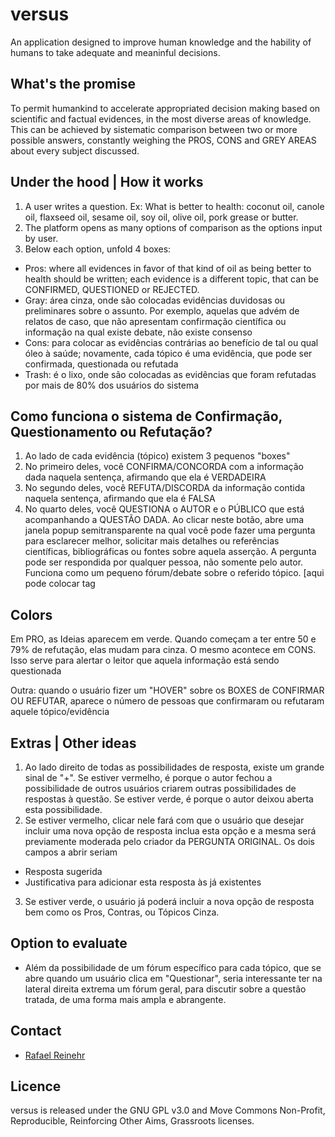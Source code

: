 # versus
An application designed to improve human knowledge and the hability of humans to take adequate and meaninful decisions.

## What's the promise

To permit humankind to accelerate appropriated decision making based on scientific and factual evidences, in the most diverse areas of knowledge. This can be achieved by sistematic comparison between two or more possible answers, constantly weighing the PROS, CONS and GREY AREAS about every subject discussed.

## Under the hood | How it works

1. A user writes a question. Ex: What is better to health: coconut oil, canole oil, flaxseed oil, sesame oil, soy oil, olive oil, pork grease or butter.
2. The platform opens as many options of comparison as the options input by user.
3. Below each option, unfold 4 boxes:
- Pros: where all evidences in favor of that kind of oil as being better to health should be written; each evidence is a different topic, that can be CONFIRMED, QUESTIONED or REJECTED.
- Gray: área cinza, onde são colocadas evidências duvidosas ou preliminares sobre o assunto. Por exemplo, aquelas que advém de relatos de caso, que não apresentam confirmação científica ou informação na qual existe debate, não existe consenso
- Cons: para colocar as evidências contrárias ao benefício de tal ou qual óleo à saúde; novamente, cada tópico é uma evidência, que pode ser confirmada, questionada ou refutada
- Trash: é o lixo, onde são colocadas as evidências que foram refutadas por mais de 80% dos usuários do sistema

## Como funciona o sistema de Confirmação, Questionamento ou Refutação?

1. Ao lado de cada evidência (tópico) existem 3 pequenos "boxes"
2. No primeiro deles, você CONFIRMA/CONCORDA com a informação dada naquela sentença, afirmando que ela é VERDADEIRA
3. No segundo deles, você REFUTA/DISCORDA da informação contida naquela sentença, afirmando que ela é FALSA
4. No quarto deles, você QUESTIONA o AUTOR e o PÚBLICO que está acompanhando a QUESTÃO DADA. Ao clicar neste botão, abre uma janela popup semitransparente na qual você pode fazer uma pergunta para esclarecer melhor, solicitar mais detalhes ou referências científicas, bibliográficas ou fontes sobre aquela asserção. A pergunta pode ser respondida por qualquer pessoa, não somente pelo autor. Funciona como um pequeno fórum/debate sobre o referido tópico. [aqui  pode colocar tag

## Colors

Em PRO, as Ideias aparecem em verde. Quando começam a ter entre 50 e 79% de refutação, elas mudam para cinza. O mesmo acontece em CONS. Isso serve para alertar o leitor que aquela informação está sendo questionada

Outra: quando o usuário fizer um "HOVER" sobre os BOXES de CONFIRMAR OU REFUTAR, aparece o número de pessoas que
confirmaram ou refutaram aquele tópico/evidência

## Extras | Other ideas

1. Ao lado direito de todas as possibilidades de resposta, existe um grande sinal de "+". Se estiver vermelho, é porque o autor fechou a possibilidade de outros usuários criarem outras possibilidades de respostas à questão. Se estiver verde, é porque o autor deixou aberta esta possibilidade.
2. Se estiver vermelho, clicar nele fará com que o usuário que desejar incluir uma nova opção de resposta inclua esta opção e a mesma será previamente moderada pelo criador da PERGUNTA ORIGINAL. Os dois campos a abrir seriam 
- Resposta sugerida
- Justificativa para adicionar esta resposta às já existentes
3. Se estiver verde, o usuário já poderá incluir a nova opção de resposta bem como os Pros, Contras, ou Tópicos Cinza.

## Option to evaluate

- Além da possibilidade de um fórum específico para cada tópico, que se abre quando um usuário clica em "Questionar", seria interessante ter na lateral direita extrema um fórum geral, para discutir sobre a questão tratada, de uma forma mais ampla e abrangente.

## Contact

* [Rafael Reinehr](https://github.com/RafaelReinehr)

## Licence

versus is released under the GNU GPL v3.0 and Move Commons Non-Profit, Reproducible, Reinforcing Other Aims, Grassroots licenses.
